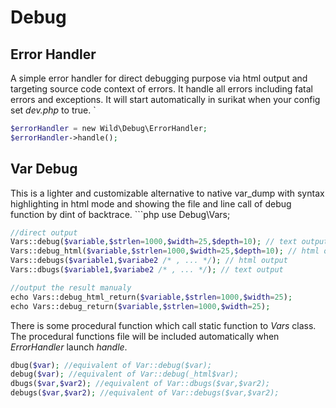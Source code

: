  Debug
======

Error Handler
-------------

 A simple error handler for direct debugging purpose via html output and targeting source code context of errors. It handle all errors including fatal errors and exceptions. It will start automatically in surikat when your config set *dev.php* to true. `
```php
$errorHandler = new Wild\Debug\ErrorHandler;
$errorHandler->handle();
```
Var Debug
---------

 This is a lighter and customizable alternative to native var\_dump with syntax highlighting in html mode and showing the file and line call of debug function by dint of backtrace.  ```php
use Debug\Vars;
```php
//direct output
Vars::debug($variable,$strlen=1000,$width=25,$depth=10); // text output
Vars::debug_html($variable,$strlen=1000,$width=25,$depth=10); // html output
Vars::debugs($variable1,$variabe2 /* , ... */); // html output
Vars::dbugs($variable1,$variabe2 /* , ... */); // text output

//output the result manualy
echo Vars::debug_html_return($variable,$strlen=1000,$width=25);
echo Vars::debug_return($variable,$strlen=1000,$width=25);
```
 There is some procedural function which call static function to *Vars* class. The procedural functions file will be included automatically when *ErrorHandler* launch *handle*. 
```php
dbug($var); //equivalent of Var::debug($var);
debug($var); //equivalent of Var::debug(_html$var);
dbugs($var,$var2); //equivalent of Var::dbugs($var,$var2);
debugs($var,$var2); //equivalent of Var::debugs($var,$var2);
```